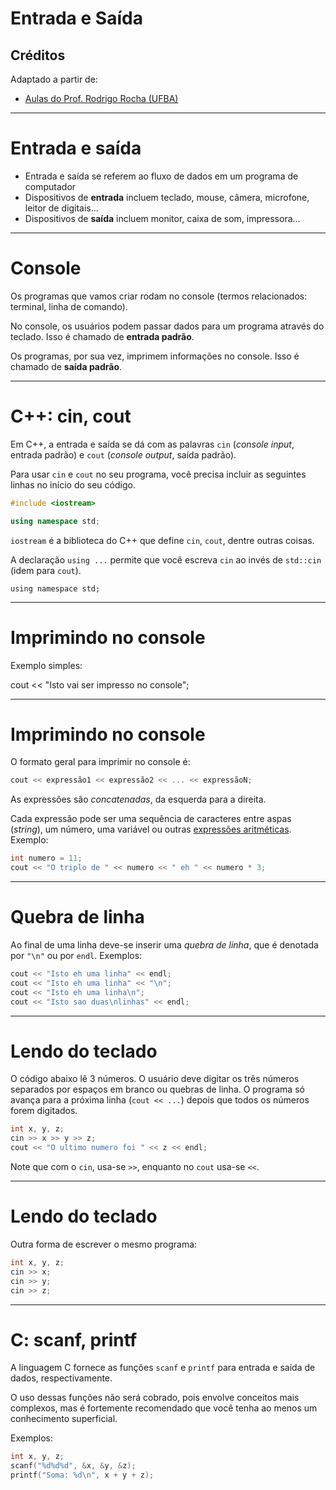 # Entrada e Saída

## Créditos

Adaptado a partir de:
+ [Aulas do Prof. Rodrigo Rocha (UFBA)](https://rodrigorgs.github.io/aulas/mata37/)

---

# Entrada e saída

- Entrada e saída se referem ao fluxo de dados em um programa de computador
- Dispositivos de **entrada** incluem teclado, mouse, câmera, microfone, leitor de digitais...
- Dispositivos de **saída** incluem monitor, caixa de som, impressora...

---

# Console

Os programas que vamos criar rodam no console (termos relacionados: terminal, linha de comando).

No console, os usuários podem passar dados para um programa através do teclado. Isso é chamado de **entrada padrão**.

Os programas, por sua vez, imprimem informações no console. Isso é chamado de **saída padrão**.

---

# C++: cin, cout

Em C++, a entrada e saída se dá com as palavras `cin` (*console input*, entrada padrão) e `cout` (*console output*, saída padrão).

Para usar `cin` e `cout` no seu programa, você precisa incluir as seguintes linhas no início do seu código.

```c++
#include <iostream>

using namespace std;
```

`iostream` é a biblioteca do C++ que define `cin`, `cout`, dentre outras coisas.


A declaração `using ...`  permite que você escreva `cin` ao invés de `std::cin` (idem para `cout`).

```
using namespace std;
```

---

# Imprimindo no console

Exemplo simples:

cout << "Isto vai ser impresso no console";

---

# Imprimindo no console

O formato geral para imprimir no console é:

```c++
cout << expressão1 << expressão2 << ... << expressãoN;
```

As expressões são *concatenadas*, da esquerda para a direita.

Cada expressão pode ser uma sequência de caracteres entre aspas (*string*), um número, uma variável ou outras [expressões aritméticas](aritmetica). Exemplo:

```c++
int numero = 11;
cout << "O triplo de " << numero << " eh " << numero * 3;
```

---

# Quebra de linha

Ao final de uma linha deve-se inserir uma *quebra de linha*, que é denotada por `"\n"` ou por `endl`. Exemplos:

```c++
cout << "Isto eh uma linha" << endl;
cout << "Isto eh uma linha" << "\n";
cout << "Isto eh uma linha\n";
cout << "Isto sao duas\nlinhas" << endl;
```

---

<!--
# Imprimindo números com precisão definida

```c++
#include <iostream>
#include <iomanip>

using namespace std;

int main() {
  cout << fixed << setprecision(2) << 3.5 << endl;
  return 0;
}
```

O programa acima imprimirá `3.50`, isto é, com 2 casas decimais. Note que para usar `fixed` e `setprecision`, é necessário adicionar `#include <iomanip>`

---

-->

# Lendo do teclado

O código abaixo lê 3 números. O usuário deve digitar os três números separados por espaços em branco ou quebras de linha. O programa só avança para a próxima linha (`cout << ...`) depois que todos os números forem digitados.

```c++
int x, y, z;
cin >> x >> y >> z;
cout << "O ultimo numero foi " << z << endl;
```

Note que com o `cin`, usa-se `>>`, enquanto no `cout` usa-se `<<`.

---

# Lendo do teclado

Outra forma de escrever o mesmo programa:

```c++
int x, y, z;
cin >> x;
cin >> y;
cin >> z;
```

---

# C: scanf, printf

A linguagem C fornece as funções `scanf` e `printf` para entrada e saída de dados, respectivamente.

O uso dessas funções não será cobrado, pois envolve conceitos mais complexos, mas é fortemente recomendado que você tenha ao menos um conhecimento superficial.

Exemplos:

```c++
int x, y, z;
scanf("%d%d%d", &x, &y, &z);
printf("Soma: %d\n", x + y + z);
```

